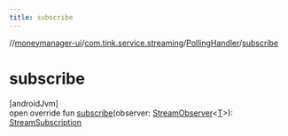 ```yaml
---
title: subscribe
---
```

//[moneymanager-ui](../../../index.html)/[com.tink.service.streaming](../index.html)/[PollingHandler](index.html)/[subscribe](subscribe.html)



# subscribe



[androidJvm]\
open override fun [subscribe](subscribe.html)(observer: [StreamObserver](../../com.tink.service.streaming.publisher/-stream-observer/index.html)&lt;[T](index.html)&gt;): [StreamSubscription](../../com.tink.service.streaming.publisher/-stream-subscription/index.html)




